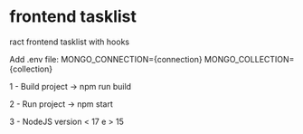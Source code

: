 # frontend tasklist
ract frontend tasklist with hooks

Add .env file:
MONGO_CONNECTION={connection} 
MONGO_COLLECTION={collection}

1 - Build project -> npm run build

2 - Run project -> npm start

3 - NodeJS version < 17 e > 15
